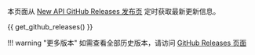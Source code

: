 本页面从 [New API GitHub Releases 发布页](https://github.com/Calcium-Ion/new-api/releases) 定时获取最新更新信息。

{{ get_github_releases() }}

!!! warning "更多版本"
    如需查看全部历史版本，请访问 [GitHub Releases 页面](https://github.com/Calcium-Ion/new-api/releases)
